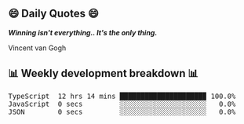 ## 😄 Daily Quotes 😄

_**Winning isn't everything.. It's the only thing.**_

Vincent van Gogh



## 📊 Weekly development breakdown 📊

<pre>TypeScript  12 hrs 14 mins ████████████████████▉ 100.0%
JavaScript  0 secs         ░░░░░░░░░░░░░░░░░░░░░   0.0%
JSON        0 secs         ░░░░░░░░░░░░░░░░░░░░░   0.0%</pre>